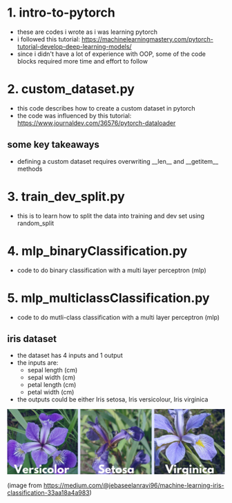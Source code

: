 # 1. intro-to-pytorch

* these are codes i wrote as i was learning pytorch
* i followed this tutorial: https://machinelearningmastery.com/pytorch-tutorial-develop-deep-learning-models/
* since i didn't have a lot of experience with OOP, some of the code blocks required more time and effort to follow

# 2. custom_dataset.py

* this code describes how to create a custom dataset in pytorch
* the code was influenced by this tutorial: https://www.journaldev.com/36576/pytorch-dataloader

## some key takeaways

* defining a custom dataset requires overwriting \_\_len\_\_ and \_\_getitem\_\_ methods

# 3. train_dev_split.py

* this is to learn how to split the data into training and dev set using random\_split

# 4. mlp_binaryClassification.py

* code to do binary classification with a multi layer perceptron (mlp)

# 5. mlp_multiclassClassification.py

* code to do mutli-class classification with a multi layer perceptron (mlp)

## iris dataset

* the dataset has 4 inputs and 1 output
* the inputs are:
  * sepal length (cm)
  * sepal width (cm)
  * petal length (cm)
  * petal width (cm)
 * the outputs could be either Iris setosa, Iris versicolour, Iris virginica
 
 ![image](./images/iris.jpg)
 
 (image from https://medium.com/@jebaseelanravi96/machine-learning-iris-classification-33aa18a4a983)
